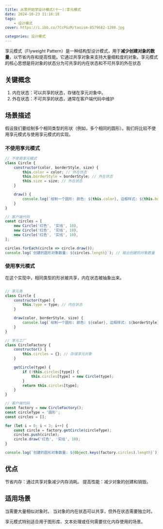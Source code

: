 ```yaml
---
title: 从零开始学设计模式(十一):享元模式
date: 2024-10-23 11:16:18
tags:
    - 设计模式
cover: https://i.ibb.co/7CcPGzM/taoism-8579682-1280.jpg

categories: 设计模式
---
```




享元模式（Flyweight Pattern）是一种结构型设计模式，用于**减少创建对象的数量**，以节省内存和提高性能。它通过共享对象来支持大量细粒度的对象。享元模式的核心思想是将对象的状态分为可共享的内在状态和不可共享的外在状态


## 关键概念

1. 内在状态：可以共享的状态，存储在享元对象中。
2. 外在状态：不可共享的状态，通常在客户端代码中维护



## 场景描述
假设我们要绘制多个相同类型的形状（例如，多个相同的圆形）。我们将比较不使用享元模式与使用享元模式的实现。

###  不使用享元模式
```js
// 不使用享元模式
class Circle {
    constructor(color, borderStyle, size) {
        this.color = color; // 外在状态
        this.borderStyle = borderStyle; // 外在状态
        this.size = size; // 外在状态
    }

    draw() {
        console.log(`绘制一个圆形: 颜色: ${this.color}, 边框样式: ${this.borderStyle}, 大小: ${this.size}`);
    }
}

// 客户端代码
const circles = [
    new Circle('红色', '实线', 10),
    new Circle('红色', '实线', 10),
    new Circle('红色', '实线', 10),
];

circles.forEach(circle => circle.draw());
console.log(`创建的圆形对象数量: ${circles.length}`); // 输出创建的对象数量
```


### 使用享元模式

在这个实现中，相同类型的形状被共享，内在状态被抽象出来。

```js

// 享元类
class Circle {
    constructor(type) {
        this.type = type; // 内在状态
    }

    draw(color, borderStyle, size) {
        console.log(`绘制一个圆形: 颜色: ${color}, 边框样式: ${borderStyle}, 大小: ${size}`);
    }
}

// 享元工厂
class CircleFactory {
    constructor() {
        this.circles = {}; // 存储享元对象
    }

    getCircle(type) {
        if (!this.circles[type]) {
            this.circles[type] = new Circle(type);
        }
        return this.circles[type];
    }
}

// 客户端代码
const factory = new CircleFactory();
const circleType = '圆形';
const circles = [];

for (let i = 0; i < 3; i++) {
    const circle = factory.getCircle(circleType);
    circles.push(circle);
    circle.draw('红色', '实线', 10);
}

console.log(`创建的圆形对象数量: ${Object.keys(factory.circles).length}`); // 输出创建的对象数量

```




## 优点

节省内存：通过共享对象减少内存消耗。
提高性能：减少对象的创建和销毁。



## 适用场景
当需要大量相似对象时。
当对象的内在状态可以共享，但外在状态需要独立时。

享元模式特别适合用于图形库、文本处理或任何需要优化内存使用的场景。

